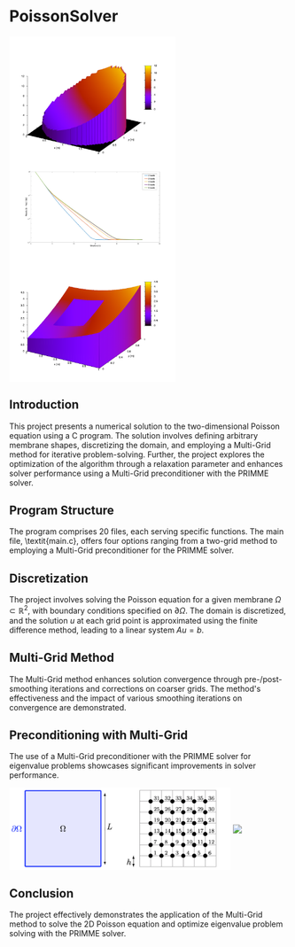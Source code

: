# PoissonSolver
<p float="left">
  <img src="/results/solFinaleCercle.png" width="300" align="center" />
  <img src="/results/residuMultiGridP8_m641.png" width="300" align="center" /> 
  <img src="/results/solutionP15.png" width="300" align="center"/>
</p>

## Introduction
This project presents a numerical solution to the two-dimensional Poisson equation using a C program. The solution involves defining arbitrary membrane shapes, discretizing the domain, and employing a Multi-Grid method for iterative problem-solving. Further, the project explores the optimization of the algorithm through a relaxation parameter and enhances solver performance using a Multi-Grid preconditioner with the PRIMME solver.

## Program Structure
The program comprises 20 files, each serving specific functions. The main file, \textit{main.c}, offers four options ranging from a two-grid method to employing a Multi-Grid preconditioner for the PRIMME solver.

## Discretization
The project involves solving the Poisson equation for a given membrane $\Omega \subset \mathbb{R}^2$, with boundary conditions specified on $\partial \Omega$. The domain is discretized, and the solution $u$ at each grid point is approximated using the finite difference method, leading to a linear system $Au = b$.

## Multi-Grid Method
The Multi-Grid method enhances solution convergence through pre-/post-smoothing iterations and corrections on coarser grids. The method's effectiveness and the impact of various smoothing iterations on convergence are demonstrated.

## Preconditioning with Multi-Grid
The use of a Multi-Grid preconditioner with the PRIMME solver for eigenvalue problems showcases significant improvements in solver performance.

<img src="results/discretisation_domaine.png" width="400" align="center">

<img src="results/solutionP15" width="400" align="center">


## Conclusion
The project effectively demonstrates the application of the Multi-Grid method to solve the 2D Poisson equation and optimize eigenvalue problem solving with the PRIMME solver.
